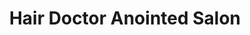 ---
title: "Hair Doctor Anointed Salon"
url: /accra/hair-doctor-anointed-salon/
shop: hairdresser
---
